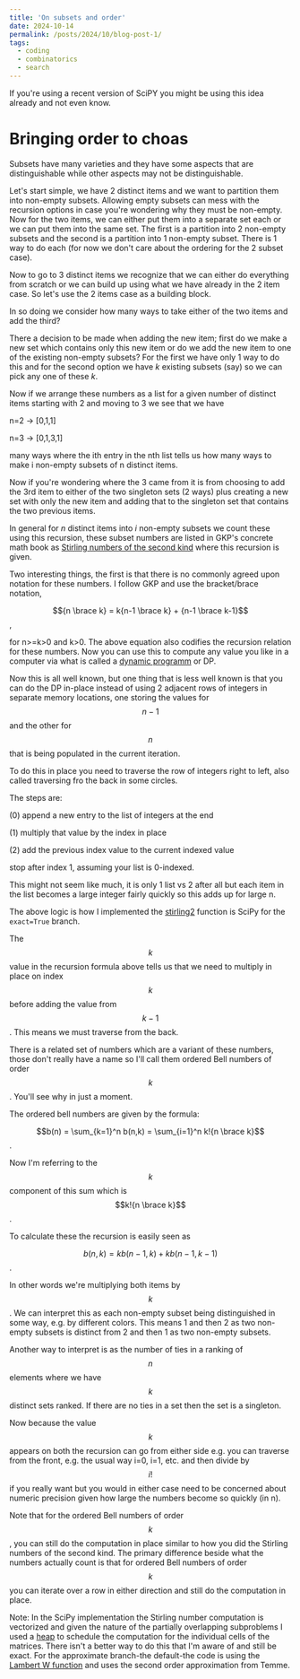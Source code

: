 ```yaml
---
title: 'On subsets and order'
date: 2024-10-14
permalink: /posts/2024/10/blog-post-1/
tags:
  - coding
  - combinatorics
  - search
---
```


If you're using a recent version of SciPY
you might be using this idea already and not even know.

Bringing order to choas
======

Subsets have many varieties and they have some aspects that are distinguishable
while other aspects may not be distinguishable.

Let's start simple, we have 2 distinct items and we want to partition them into
non-empty subsets. Allowing empty subsets can mess with the recursion options
in case you're wondering why they must be non-empty. Now for the two items, we
can either put them into a separate set each or we can put them into the same
set. The first is a partition into 2 non-empty subsets and the second is a partition
into 1 non-empty subset. There is 1 way to do each (for now we don't care about
the ordering for the 2 subset case).

Now to go to 3 distinct items we recognize that we can either do everything from
scratch or we can build up using what we have already in the 2 item case. So let's
use the 2 items case as a building block.

In so doing we consider how many ways to take either of the two items and add
the third?

There a decision to be made when adding the new item; first do we make a
new set which contains only this new item or do we add the new item to one of
the existing non-empty subsets? For the first we have only 1 way to do this and
for the second option we have $k$ existing subsets (say) so we can pick any one
of these $k$.

Now if we arrange these numbers as a list for a given number of distinct items
starting with 2 and moving to 3 we see that we have

n=2 -> [0,1,1]

n=3 -> [0,1,3,1]

many ways where the ith entry in the nth list tells us how many ways to make
i non-empty subsets of n distinct items.

Now if you're wondering where the 3 came from it is from choosing to add the
3rd item to either of the two singleton sets (2 ways) plus creating a new set
with only the new item and adding that to the singleton set that contains the
two previous items.

In general for $n$ distinct items into $i$ non-empty subsets we count these
using this recursion, these subset numbers are listed in GKP's concrete math
book as [Stirling numbers of the second kind](https://en.wikipedia.org/wiki/Stirling_numbers_of_the_second_kind) where this recursion is given.

Two interesting things, the first is that there is no commonly agreed upon
notation for these numbers. I follow GKP and use the bracket/brace notation,

$${n \brace k} = k{n-1 \brace k} + {n-1 \brace k-1}$$,

for n>=k>0 and k>0. The above equation also codifies the recursion relation for
these numbers. Now you can use this to compute any value you like in a computer
via what is called a [dynamic programm](https://en.wikipedia.org/wiki/Dynamic_programming)
or DP.

Now this is all well known, but one thing that is less well known is that you
can do the DP in-place instead of using 2 adjacent rows of integers in separate
memory locations, one storing the values for $$n-1$$ and the other for $$n$$ that
is being populated in the current iteration.

To do this in place you need to traverse the row of integers right to left, also
called traversing fro the back in some circles.

The steps are:

(0) append a new entry to the list of integers at the end

(1) multiply that value by the index in place

(2) add the previous index value to the current indexed value

stop after index 1, assuming your list is 0-indexed.

This might not seem like much, it is only 1 list vs 2 after all but each item
in the list becomes a large integer fairly quickly so this adds up for large n.

The above logic is how I implemented the [stirling2](https://docs.scipy.org/doc/scipy/reference/generated/scipy.special.stirling2.html) function is SciPy for the
`exact=True` branch.

The $$k$$ value in the recursion formula above tells us that we need to multiply
in place on index $$k$$ before adding the value from $$k-1$$. This means we must
traverse from the back.

There is a related set of numbers which are a variant of these numbers, those
don't really have a name so I'll call them ordered Bell numbers of order $$k$$.
You'll see why in just a moment.

The ordered bell numbers are given by the formula:

$$b(n) = \sum_{k=1}^n b(n,k) = \sum_{i=1}^n k!{n \brace k}$$.

Now I'm referring to the $$k$$ component of this sum which is
$$k!{n \brace k}$$.

To calculate these the recursion is easily seen as

$$b(n,k) = kb(n-1, k) + kb(n-1,k-1)$$.

In other words we're multiplying both items by $$k$$.
We can interpret this as each non-empty subset being distinguished in some way,
e.g. by different colors. This means 1 and then 2 as two non-empty subsets is
distinct from 2 and then 1 as two non-empty subsets.

Another way to interpret is as the number of ties in a ranking of $$n$$ elements
where we have $$k$$ distinct sets ranked. If there are no ties in a set then the
set is a singleton.

Now because the value $$k$$ appears on both the recursion can go from either side
e.g. you can traverse from the front, e.g. the usual way i=0, i=1, etc. and then
divide by $$i!$$ if you really want but you would in either case need to be concerned
about numeric precision given how large the numbers become so quickly (in n).

Note that for the ordered Bell numbers of order $$k$$, you can still do the computation
in place similar to how you did the Stirling numbers of the second kind. The
primary difference beside what the numbers actually count is that for
ordered Bell numbers of order $$k$$ you can iterate over a row in either direction
and still do the computation in place.

Note: In the SciPy implementation the Stirling number computation is vectorized
and given the nature of the partially overlapping subproblems I used a [heap](https://en.wikipedia.org/wiki/Heap_(data_structure)) to
schedule the computation for the individual cells of the matrices. There isn't
a better way to do this that I'm aware of and still be exact.
For the approximate branch-the default-the code is using the [Lambert W function](https://en.wikipedia.org/wiki/Lambert_W_function) and uses the second order approximation from Temme.
